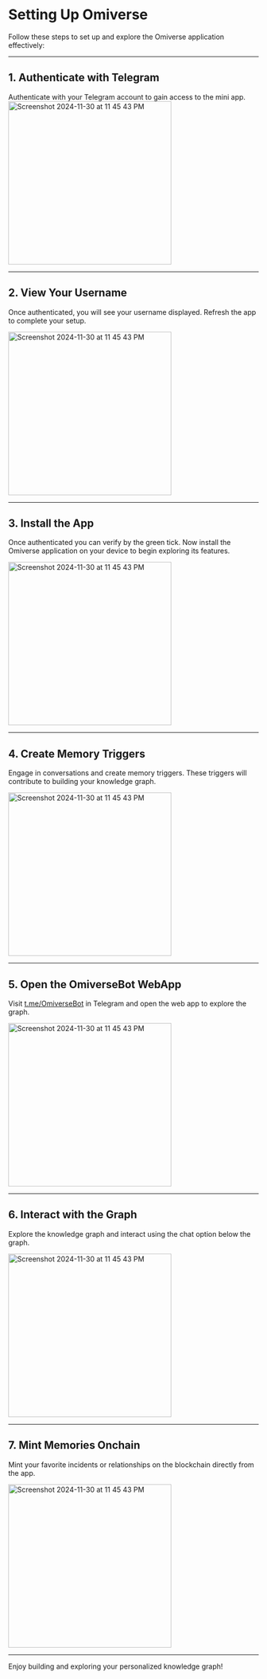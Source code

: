 # Setting Up Omiverse

Follow these steps to set up and explore the Omiverse application effectively:

---

## 1. Authenticate with Telegram  
Authenticate with your Telegram account to gain access to the mini app.  
<img width="328" alt="Screenshot 2024-11-30 at 11 45 43 PM" src="https://github.com/user-attachments/assets/0494c1a4-459e-4884-b2da-59d4326b9d4f">


---

## 2. View Your Username  
Once authenticated, you will see your username displayed. Refresh the app to complete your setup.  

<img width="328" alt="Screenshot 2024-11-30 at 11 45 43 PM" src="https://github.com/user-attachments/assets/07cdf0a0-b1d5-49fd-a4f2-1bb855e2200e">


---

## 3. Install the App  
Once authenticated you can verify by the green tick. Now install the Omiverse application on your device to begin exploring its features.  

<img width="328" alt="Screenshot 2024-11-30 at 11 45 43 PM" src="https://github.com/user-attachments/assets/942aa249-348c-44f9-92d7-bb3d3b12e146">




---

## 4. Create Memory Triggers  
Engage in conversations and create memory triggers. These triggers will contribute to building your knowledge graph.  

<img width="328" alt="Screenshot 2024-11-30 at 11 45 43 PM" src="https://github.com/user-attachments/assets/914ccc22-969b-4f41-939f-6747dff159d9">

---

## 5. Open the OmiverseBot WebApp  
Visit [t.me/OmiverseBot](https://t.me/OmiverseBot) in Telegram and open the web app to explore the graph.  

<img width="328" alt="Screenshot 2024-11-30 at 11 45 43 PM" src="https://github.com/user-attachments/assets/fddf70b5-cef2-40a8-b143-b5f309d1b7b3">



---

## 6. Interact with the Graph  
Explore the knowledge graph and interact using the chat option below the graph.  

<img width="328" alt="Screenshot 2024-11-30 at 11 45 43 PM" src="https://github.com/user-attachments/assets/9bb80b02-54d3-4845-9cd0-3dad19d2be56">


---


## 7. Mint Memories Onchain  
Mint your favorite incidents or relationships on the blockchain directly from the app.  

<img width="328" alt="Screenshot 2024-11-30 at 11 45 43 PM" src="https://github.com/user-attachments/assets/81c8ecfb-1830-430c-bfb5-a49e96aa24fe">


---

Enjoy building and exploring your personalized knowledge graph!
